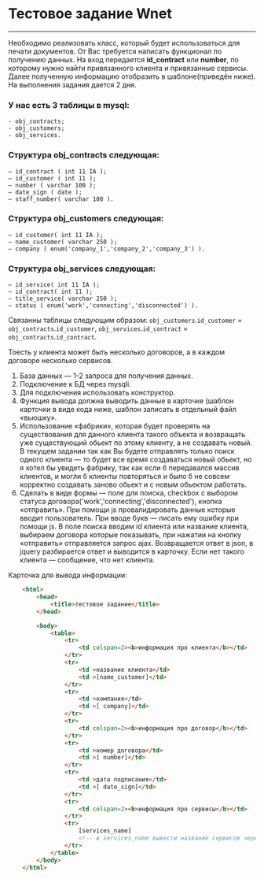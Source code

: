 # Тестовое задание Wnet
_______________________

Необходимо реализовать класс, который будет использоваться для печати документов. От Вас
требуется написать функционал по получению данных. На вход передается **id_contract** или
**number**, по которому нужно найти привязанного клиента и привязанные сервисы. Далее
полученную информацию отобразить в шаблоне(приведён ниже). На выполнения задания дается 2
дня.

### У нас есть 3 таблицы в mysql:
    - obj_contracts;
    - obj_customers;
    - obj_services.

### Структура obj_contracts следующая:
    – id_contract ( int 11 IA );
    – id_customer ( int 11 );
    – number ( varchar 100 );
    – date_sign ( date );
    – staff_number( varchar 100 ).

### Структура obj_customers следующая:
    – id_customer( int 11 IA );
    – name_customer( varchar 250 );
    – company ( enum('company_1','company_2','company_3') ).

### Структура obj_services следующая:
    – id_service( int 11 IA );
    – id_contract( int 11 );
    – title_service( varchar 250 );
    – status ( enum('work','connecting','disconnected') ).

Связанны таблицы следующим образом:
    `obj_customers`.`id_customer` = `obj_contracts`.`id_customer`,
    `obj_services`.`id_contract` = `obj_contracts`.`id_contract`.

Тоесть у клиента может быть несколько договоров, а в каждом договоре несколько сервисов.
1. База данных ― 1-2 запроса для получения данных.
2. Подключение к БД через mysqli.
3. Для подключения использовать конструктор.
4. Функция вывода должна выводить данные в карточке (шаблон карточки в виде кода ниже,
шаблон записать в отдельный файл «вьюшку».
5. Использование «фабрики», которая будет проверять на существования для данного
клиента такого объекта и возвращать уже существующий обьект по этому клиенту, а не
создавать новый. В текущем задании так как Вы будете отправлять только поиск одного
клиента — то будет все время создаваться новый обьект, но я хотел бы увидеть фабрику,
так как если б передавался массив клиентов, и могли б клиенты повторяться и было б не
совсем корректно создавать заново обьект и с новым обьектом работать.
6. Сделать в виде формы — поле для поиска, checkbox с выбором статуса
договора('work','connecting','disconnected'), кнопка «отправить». При помощи js
провалидировать данные которые вводит пользователь. При вводе букв — писать ему
ошибку при помощи js. В поле поиска вводим id клиента или название клиента, выбираем
договора которые показывать, при нажатии на кнопку «отправить» отправляется запрос
ajax. Возвращается ответ в json, в jquery разбирается ответ и выводится в карточку. Если
нет такого клиента — сообщение, что нет клиента.

Карточка для вывода информации:
```html
    <html>
        <head>
            <title>тестовое задание</title>
        </head>

        <body>
            <table>
                <tr>
                    <td colspan=2><b>информация про клиента</b></td>
                </tr>
                <tr>
                    <td >название клиента</td>
                    <td >[name_customer]</td>
                </tr>
                <tr>
                    <td >компания</td>
                    <td >[ company]</td>
                </tr>
                <tr>
                    <td colspan=2><b>информация про договор</b></td>
                </tr>
                <tr>
                    <td >номер договора</td>
                    <td >[ number]</td>
                </tr>
                <tr>
                    <td >дата подписания</td>
                    <td >[ date_sign]</td>
                </tr>
                <tr>
                    <td colspan=2><b>информация про сервисы</b></td>
                </tr>
                <tr>
                    [services_name]
                    <!-- в services_name вывести название сервисов через <br> -->
                </tr>
            </table>
        </body>
    </html>
```
